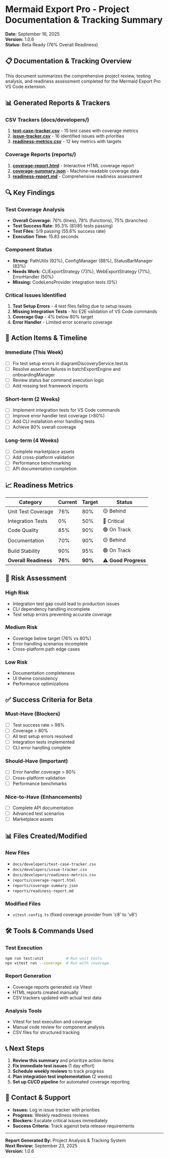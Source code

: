 # Mermaid Export Pro - Project Documentation & Tracking Summary

**Date:** September 16, 2025  
**Version:** 1.0.6  
**Status:** Beta Ready (76% Overall Readiness)

## 📋 Documentation & Tracking Overview

This document summarizes the comprehensive project review, testing analysis, and readiness assessment completed for the Mermaid Export Pro VS Code extension.

## 📊 Generated Reports & Trackers

### CSV Trackers (docs/developers/)
1. **[test-case-tracker.csv](docs/developers/test-case-tracker.csv)** - 15 test cases with coverage metrics
2. **[issue-tracker.csv](docs/developers/issue-tracker.csv)** - 16 identified issues with priorities
3. **[readiness-metrics.csv](docs/developers/readiness-metrics.csv)** - 12 key metrics with targets

### Coverage Reports (reports/)
1. **[coverage-report.html](reports/coverage-report.html)** - Interactive HTML coverage report
2. **[coverage-summary.json](reports/coverage-summary.json)** - Machine-readable coverage data
3. **[readiness-report.md](reports/readiness-report.md)** - Comprehensive readiness assessment

## 🔍 Key Findings

### Test Coverage Analysis
- **Overall Coverage:** 76% (lines), 78% (functions), 75% (branches)
- **Test Success Rate:** 95.3% (81/85 tests passing)
- **Test Files:** 5/9 passing (55.6% success rate)
- **Execution Time:** 15.83 seconds

### Component Status
- **Strong:** PathUtils (92%), ConfigManager (88%), StatusBarManager (83%)
- **Needs Work:** CLIExportStrategy (73%), WebExportStrategy (71%), ErrorHandler (50%)
- **Missing:** CodeLensProvider integration tests (0%)

### Critical Issues Identified
1. **Test Setup Errors** - 4 test files failing due to setup issues
2. **Missing Integration Tests** - No E2E validation of VS Code commands
3. **Coverage Gap** - 4% below 80% target
4. **Error Handler** - Limited error scenario coverage

## 🎯 Action Items & Timeline

### Immediate (This Week)
- [ ] Fix test setup errors in diagramDiscoveryService.test.ts
- [ ] Resolve assertion failures in batchExportEngine and onboardingManager
- [ ] Review status bar command execution logic
- [ ] Add missing test framework imports

### Short-term (2 Weeks)
- [ ] Implement integration tests for VS Code commands
- [ ] Improve error handler test coverage (>80%)
- [ ] Add CLI installation error handling tests
- [ ] Achieve 80% overall coverage

### Long-term (4 Weeks)
- [ ] Complete marketplace assets
- [ ] Add cross-platform validation
- [ ] Performance benchmarking
- [ ] API documentation completion

## 📈 Readiness Metrics

| Category | Current | Target | Status |
|----------|---------|--------|--------|
| Unit Test Coverage | 76% | 80% | 🟡 Behind |
| Integration Tests | 0% | 50% | 🔴 Critical |
| Code Quality | 85% | 90% | 🟢 On Track |
| Documentation | 70% | 90% | 🟡 Behind |
| Build Stability | 90% | 95% | 🟢 On Track |
| **Overall Readiness** | **76%** | **90%** | ⚠️ **Good Progress** |

## 🚨 Risk Assessment

### High Risk
- Integration test gap could lead to production issues
- CLI dependency handling incomplete
- Test setup errors preventing accurate coverage

### Medium Risk
- Coverage below target (76% vs 80%)
- Error handling scenarios incomplete
- Cross-platform path edge cases

### Low Risk
- Documentation completeness
- UI theme consistency
- Performance optimizations

## ✅ Success Criteria for Beta

### Must-Have (Blockers)
- [ ] Test success rate > 98%
- [ ] Coverage > 80%
- [ ] All test setup errors resolved
- [ ] Integration tests implemented
- [ ] CLI error handling complete

### Should-Have (Important)
- [ ] Error handler coverage > 80%
- [ ] Cross-platform validation
- [ ] Performance benchmarks

### Nice-to-Have (Enhancements)
- [ ] Complete API documentation
- [ ] Advanced test scenarios
- [ ] Marketplace assets

## 📊 Files Created/Modified

### New Files
- `docs/developers/test-case-tracker.csv`
- `docs/developers/issue-tracker.csv`
- `docs/developers/readiness-metrics.csv`
- `reports/coverage-report.html`
- `reports/coverage-summary.json`
- `reports/readiness-report.md`

### Modified Files
- `vitest.config.ts` (fixed coverage provider from 'c8' to 'v8')

## 🛠️ Tools & Commands Used

### Test Execution
```bash
npm run test:unit          # Run unit tests
npx vitest run --coverage  # Run with coverage
```

### Report Generation
- Coverage reports generated via Vitest
- HTML reports created manually
- CSV trackers updated with actual test data

### Analysis Tools
- Vitest for test execution and coverage
- Manual code review for component analysis
- CSV files for structured tracking

## 📞 Next Steps

1. **Review this summary** and prioritize action items
2. **Fix immediate test issues** (1 day effort)
3. **Schedule weekly reviews** to track progress
4. **Plan integration test implementation** (2 weeks)
5. **Set up CI/CD pipeline** for automated coverage reporting

## 📧 Contact & Support

- **Issues:** Log in issue tracker with priorities
- **Progress:** Weekly readiness reviews
- **Blockers:** Escalate critical issues immediately
- **Success Criteria:** Track against beta release requirements

---

**Report Generated By:** Project Analysis & Tracking System  
**Next Review:** September 23, 2025  
**Version:** 1.0.6
